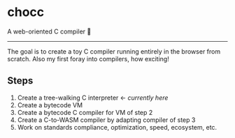 # chocc

A web-oriented C compiler 🍫

---

The goal is to create a toy C compiler running entirely in the browser from scratch.
Also my first foray into compilers, how exciting!

## Steps

1. Create a tree-walking C interpreter ← _currently here_
2. Create a bytecode VM
3. Create a bytecode C compiler for VM of step 2
4. Create a C-to-WASM compiler by adapting compiler of step 3
5. Work on standards compliance, optimization, speed, ecosystem, etc.
